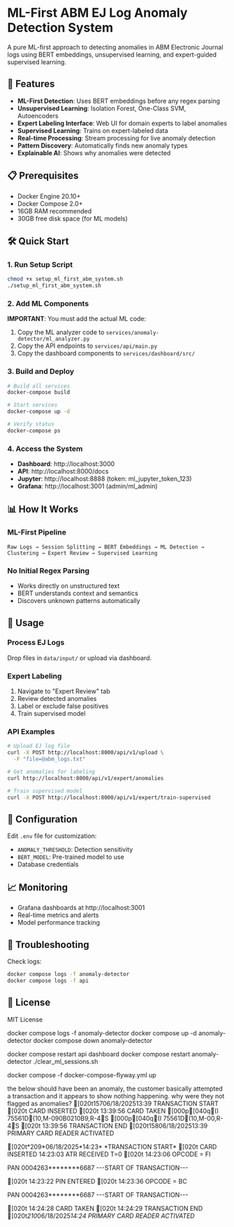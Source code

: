 # ML-First ABM EJ Log Anomaly Detection System

A pure ML-first approach to detecting anomalies in ABM Electronic Journal logs using BERT embeddings, unsupervised learning, and expert-guided supervised learning.

## 🚀 Features

- **ML-First Detection**: Uses BERT embeddings before any regex parsing
- **Unsupervised Learning**: Isolation Forest, One-Class SVM, Autoencoders
- **Expert Labeling Interface**: Web UI for domain experts to label anomalies
- **Supervised Learning**: Trains on expert-labeled data
- **Real-time Processing**: Stream processing for live anomaly detection
- **Pattern Discovery**: Automatically finds new anomaly types
- **Explainable AI**: Shows why anomalies were detected

## 📋 Prerequisites

- Docker Engine 20.10+
- Docker Compose 2.0+
- 16GB RAM recommended
- 30GB free disk space (for ML models)

## 🛠️ Quick Start

### 1. Run Setup Script

```bash
chmod +x setup_ml_first_abm_system.sh
./setup_ml_first_abm_system.sh
```

### 2. Add ML Components

**IMPORTANT**: You must add the actual ML code:

1. Copy the ML analyzer code to `services/anomaly-detector/ml_analyzer.py`
2. Copy the API endpoints to `services/api/main.py`
3. Copy the dashboard components to `services/dashboard/src/`

### 3. Build and Deploy

```bash
# Build all services
docker-compose build

# Start services
docker-compose up -d

# Verify status
docker-compose ps
```

### 4. Access the System

- **Dashboard**: http://localhost:3000
- **API**: http://localhost:8000/docs
- **Jupyter**: http://localhost:8888 (token: ml_jupyter_token_123)
- **Grafana**: http://localhost:3001 (admin/ml_admin)

## 📊 How It Works

### ML-First Pipeline

```
Raw Logs → Session Splitting → BERT Embeddings → ML Detection → Clustering → Expert Review → Supervised Learning
```

### No Initial Regex Parsing

- Works directly on unstructured text
- BERT understands context and semantics
- Discovers unknown patterns automatically

## 🎯 Usage

### Process EJ Logs

Drop files in `data/input/` or upload via dashboard.

### Expert Labeling

1. Navigate to "Expert Review" tab
2. Review detected anomalies
3. Label or exclude false positives
4. Train supervised model

### API Examples

```bash
# Upload EJ log file
curl -X POST http://localhost:8000/api/v1/upload \
  -F "file=@abm_logs.txt"

# Get anomalies for labeling
curl http://localhost:8000/api/v1/expert/anomalies

# Train supervised model
curl -X POST http://localhost:8000/api/v1/expert/train-supervised
```

## 🔧 Configuration

Edit `.env` file for customization:
- `ANOMALY_THRESHOLD`: Detection sensitivity
- `BERT_MODEL`: Pre-trained model to use
- Database credentials

## 📈 Monitoring

- Grafana dashboards at http://localhost:3001
- Real-time metrics and alerts
- Model performance tracking

## 🐛 Troubleshooting

Check logs:
```bash
docker compose logs -f anomaly-detector
docker compose logs -f api
```

## 📄 License

MIT License


docker compose logs -f anomaly-detector 
docker compose up -d anomaly-detector 
docker compose down anomaly-detector  

docker compose restart api dashboard
docker compose restart anomaly-detector
./clear_ml_sessions.sh


docker compose -f docker-compose-flyway.yml up

the below should have been an anomaly, the customer basically attempted a transaction and it appears to show nothing happening.
why were they not flagged as anomalies?
<txn1>
[020t15706/18/202513:39
TRANSACTION START
[020t CARD INSERTED
[020t 13:39:56 CARD TAKEN
[000p[040q(I 75561D(10,M-090B0210B9,R-4S
[000p[040q(I 75561D(10,M-00,R-4S
[020t 13:39:56 TRANSACTION END
[020t15806/18/202513:39
PRIMARY CARD READER ACTIVATED
</txn1>

 <txn2>
 [020t*209*06/18/2025*14:23*
      *TRANSACTION START*
 [020t CARD INSERTED
  14:23:03 ATR RECEIVED T=0
 [020t 14:23:06 OPCODE = FI      
 
   PAN 0004263********6687
   ---START OF TRANSACTION---
  
 [020t 14:23:22 PIN ENTERED
 [020t 14:23:36 OPCODE = BC      
 
   PAN 0004263********6687
   ---START OF TRANSACTION---
  
 [020t 14:24:28 CARD TAKEN
 [020t 14:24:29 TRANSACTION END
 [020t*210*06/18/2025*14:24*
      *PRIMARY CARD READER ACTIVATED*
 </txn2>